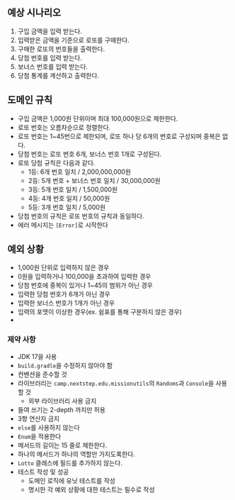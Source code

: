 ## 예상 시나리오
1. 구입 금액을 입력 받는다.
2. 입력받은 금액을 기준으로 로또를 구매한다.
3. 구매한 로또의 번호들을 출력한다.
4. 당첨 번호를 입력 받는다.
5. 보너스 번호를 입력 받는다.
6. 당첨 통계를 계산하고 출력한다.
## 도메인 규칙
- 구입 금액은 1,000원 단위이며 최대 100,000원으로 제한한다.
- 로또 번호는 오름차순으로 정렬한다.
- 로또 번호는 1~45번으로 제한되며, 로또 하나 당 6개의 번호로 구성되며 중복은 없다.
- 당첨 번호는 로또 번호 6개, 보너스 번호 1개로 구성된다.
- 로또 당첨 규칙은 다음과 같다.
  - 1등: 6개 번호 일치 / 2,000,000,000원
  - 2등: 5개 번호 + 보너스 번호 일치 / 30,000,000원
  - 3등: 5개 번호 일치 / 1,500,000원
  - 4등: 4개 번호 일치 / 50,000원
  - 5등: 3개 번호 일치 / 5,000원
- 당첨 번호의 규칙은 로또 번호의 규칙과 동일하다.
- 에러 메시지는 `[Error]`로 시작한다
## 예외 상황
- 1,000원 단위로 입력하지 않은 경우
- 0원을 입력하거나 100,000을 초과하여 입력한 경우
- 당첨 번호에 중복이 있거나 1~45의 범위가 아닌 경우
- 입력한 당첨 번호가 6개가 아닌 경우
- 입력한 보너스 번호가 1개가 아닌 경우
- 입력의 포맷이 이상한 경우(ex. 쉼표를 통해 구분하지 않은 경우)
- 
### 제약 사항
- JDK 17을 사용
- `build.gradle`을 수정하지 않아야 함
- 컨벤션을 준수할 것
- 라이브러리는 `camp.nextstep.edu.missionutils`의 `Randoms`과 `Console`을 사용할 것
    - 외부 라이브러리 사용 금지
- 들여 쓰기는 2-depth 까지만 허용
- 3항 연산자 금지
- `else`를 사용하지 않는다
- `Enum`을 적용한다
- 메서드의 길이는 15 줄로 제한한다.
- 하나의 메서드가 하나의 역할만 가지도록한다.
- `Lotto` 클래스에 필드를 추가하지 않는다.
- 테스트 작성 및 성공
  - 도메인 로직에 유닛 테스트를 작성
  - 명시한 각 예외 상황에 대한 테스트는 필수로 작성